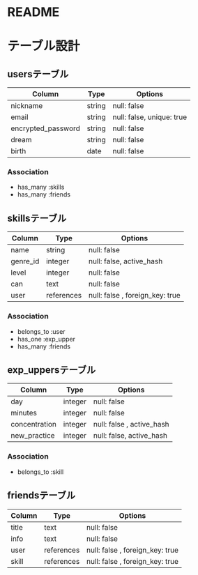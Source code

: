 
# README
# テーブル設計

## usersテーブル


| Column     |  Type   |  Options     |
| --------   |  ------ |  ----------- |
| nickname   |  string |  null: false |
| email      |  string |  null: false, unique: true |
| encrypted_password       |  string |  null: false |
| dream     |  string |  null: false |
| birth      |  date   |  null: false |

### Association
- has_many :skills
- has_many :friends

## skillsテーブル
| Column     |  Type   |  Options     |
| --------   |  ------ |  ----------- |
| name       |  string |  null: false |
| genre_id|  integer  |  null: false, active_hash |
| level   |  integer |  null: false |
| can      |  text       |  null: false   |
| user   |  references |  null: false , foreign_key: true|

### Association
- belongs_to :user
- has_one :exp_upper
- has_many :friends

## exp_uppersテーブル
| Column     |  Type   |  Options     |
| --------   |  ------ |  ----------- |
| day      |  integer   |  null: false |
| minutes      |  integer   |  null: false |
| concentration      |  integer   |  null: false , active_hash|
| new_practice      |  integer   |  null: false, active_hash |

### Association
- belongs_to :skill

## friendsテーブル
| Column     |  Type   |  Options     |
| --------   |  ------ |  ----------- |
| title      |  text       |  null: false   |
| info      |  text       |  null: false   |
| user   |  references |  null: false , foreign_key: true|
| skill  |  references |  null: false , foreign_key: true|

